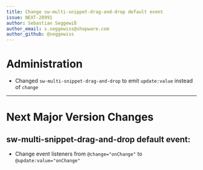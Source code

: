 ```yaml
---
title: Change sw-multi-snippet-drag-and-drop default event
issue: NEXT-28991
author: Sebastian Seggewiß
author_email: s.seggewiss@shopware.com
author_github: @seggewiss
---
```

# Administration
* Changed `sw-multi-snippet-drag-and-drop` to emit `update:value` instead of `change`
___
# Next Major Version Changes
## sw-multi-snippet-drag-and-drop default event:
* Change event listeners from `@change="onChange"` to `@update:value="onChange"`
